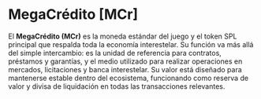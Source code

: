 # MegaCrédito \[MCr]

El **MegaCrédito (MCr)** es la moneda estándar del juego y el token SPL principal que respalda toda la economía interestelar. Su función va más allá del simple intercambio: es la unidad de referencia para contratos, préstamos y garantías, y el medio utilizado para realizar operaciones en mercados, licitaciones y banca interestelar. Su valor está diseñado para mantenerse estable dentro del ecosistema, funcionando como reserva de valor y divisa de liquidación en todas las transacciones relevantes.
